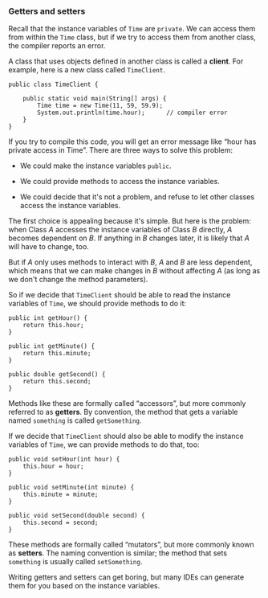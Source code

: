 ###  Getters and setters


Recall that the instance variables of `Time` are `private`.
We can access them from within the `Time` class, but if we try to access them from another class, the compiler reports an error.


A class that uses objects defined in another class is called a **client**.
For example, here is a new class called `TimeClient`.


```code
public class TimeClient {

    public static void main(String[] args) {
        Time time = new Time(11, 59, 59.9);
        System.out.println(time.hour);      // compiler error
    }
}
```

If you try to compile this code, you will get an error message like “hour has private access in Time”.
There are three ways to solve this problem:



*  We could make the instance variables `public`.

*  We could provide methods to access the instance variables.

*  We could decide that it's not a problem, and refuse to let other classes access the instance variables.


The first choice is appealing because it's simple.
But here is the problem: when Class $A$ accesses the instance variables of Class $B$ directly, $A$ becomes dependent on $B$.
If anything in $B$ changes later, it is likely that $A$ will have to change, too.


But if $A$ only uses methods to interact with $B$, $A$ and $B$ are less dependent, which means that we can make changes in $B$ without affecting $A$ (as long as we don't change the method parameters).

So if we decide that `TimeClient` should be able to read the instance variables of `Time`, we should provide methods to do it:

```code
public int getHour() {
    return this.hour;
}

public int getMinute() {
    return this.minute;
}

public double getSecond() {
    return this.second;
}
```


Methods like these are formally called “accessors”, but more commonly referred to as **getters**.
By convention, the method that gets a variable named `something` is called `getSomething`.

If we decide that `TimeClient` should also be able to modify the instance variables of `Time`, we can provide methods to do that, too:

```code
public void setHour(int hour) {
    this.hour = hour;
}

public void setMinute(int minute) {
    this.minute = minute;
}

public void setSecond(double second) {
    this.second = second;
}
```


These methods are formally called “mutators”, but more commonly known as **setters**.
The naming convention is similar; the method that sets `something` is usually called `setSomething`.

Writing getters and setters can get boring, but many IDEs can generate them for you based on the instance variables.
